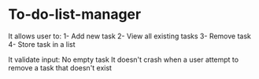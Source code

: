 # To-do-list-manager
It allows user to:
1- Add new task
2- View all existing tasks
3- Remove task
4- Store task in a list

It validate input:
No empty task
It doesn't crash when a user attempt to remove a task that doesn't exist 
